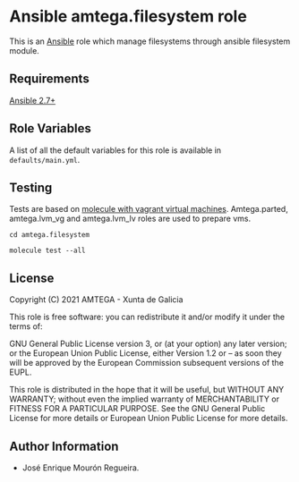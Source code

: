 # Ansible amtega.filesystem role

This is an [Ansible](http://www.ansible.com) role which manage filesystems through ansible filesystem module.

## Requirements

[Ansible 2.7+](http://docs.ansible.com/ansible/latest/intro_installation.html)

## Role Variables

A list of all the default variables for this role is available in `defaults/main.yml`.


## Testing
Tests are based on [molecule with vagrant virtual machines](https://molecule.readthedocs.io/en/latest/installation.html).
Amtega.parted, amtega.lvm_vg and amtega.lvm_lv roles are used to prepare vms.

```shell
cd amtega.filesystem

molecule test --all
```


## License

Copyright (C) 2021 AMTEGA - Xunta de Galicia

This role is free software: you can redistribute it and/or modify it under the terms of:

GNU General Public License version 3, or (at your option) any later version; or the European Union Public License, either Version 1.2 or – as soon they will be approved by the European Commission ­subsequent versions of the EUPL.

This role is distributed in the hope that it will be useful, but WITHOUT ANY WARRANTY; without even the implied warranty of MERCHANTABILITY or FITNESS FOR A PARTICULAR PURPOSE.  See the GNU General Public License for more details or European Union Public License for more details.

## Author Information

- José Enrique Mourón Regueira.
